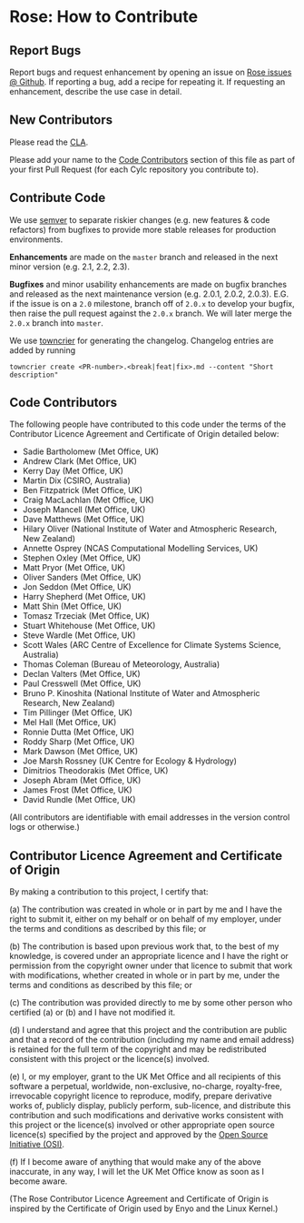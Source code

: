 # Rose: How to Contribute

## Report Bugs

Report bugs and request enhancement by opening an issue on
[Rose issues @ Github](https://github.com/metomi/rose/issues). If reporting a
bug, add a recipe for repeating it. If requesting an enhancement,
describe the use case in detail.

## New Contributors

Please read the [CLA](#contributor-licence-agreement-and-certificate-of-origin).

Please add your name to the
[Code Contributors](#code-contributors) section of this file as part of your
first Pull Request (for each Cylc repository you contribute to).

## Contribute Code

We use [semver](https://semver.org/) to separate riskier changes (e.g. new features
& code refactors) from bugfixes to provide more stable releases for production environments.

**Enhancements** are made on the `master` branch and released in the next minor version
(e.g. 2.1, 2.2, 2.3).

**Bugfixes** and minor usability enhancements are made on bugfix branches and
released as the next maintenance version (e.g. 2.0.1, 2.0.2, 2.0.3). E.G. if the issue is on a `2.0` milestone, branch off of `2.0.x` to
develop your bugfix, then raise the pull request against the `2.0.x` branch. We will later merge the `2.0.x` branch into `master`.

We use [towncrier](https://towncrier.readthedocs.io/en/stable/index.html) for
generating the changelog. Changelog entries are added by running
```
towncrier create <PR-number>.<break|feat|fix>.md --content "Short description"
```

## Code Contributors

The following people have contributed to this code under the terms of
the Contributor Licence Agreement and Certificate of Origin detailed
below:

<!-- start-shortlog -->
 - Sadie Bartholomew (Met Office, UK)
 - Andrew Clark (Met Office, UK)
 - Kerry Day (Met Office, UK)
 - Martin Dix (CSIRO, Australia)
 - Ben Fitzpatrick (Met Office, UK)
 - Craig MacLachlan (Met Office, UK)
 - Joseph Mancell (Met Office, UK)
 - Dave Matthews (Met Office, UK)
 - Hilary Oliver (National Institute of Water and Atmospheric Research, New Zealand)
 - Annette Osprey (NCAS Computational Modelling Services, UK)
 - Stephen Oxley (Met Office, UK)
 - Matt Pryor (Met Office, UK)
 - Oliver Sanders (Met Office, UK)
 - Jon Seddon (Met Office, UK)
 - Harry Shepherd (Met Office, UK)
 - Matt Shin (Met Office, UK)
 - Tomasz Trzeciak (Met Office, UK)
 - Stuart Whitehouse (Met Office, UK)
 - Steve Wardle (Met Office, UK)
 - Scott Wales (ARC Centre of Excellence for Climate Systems Science, Australia)
 - Thomas Coleman (Bureau of Meteorology, Australia)
 - Declan Valters (Met Office, UK)
 - Paul Cresswell (Met Office, UK)
 - Bruno P. Kinoshita (National Institute of Water and Atmospheric Research, New Zealand)
 - Tim Pillinger (Met Office, UK)
 - Mel Hall (Met Office, UK)
 - Ronnie Dutta (Met Office, UK)
 - Roddy Sharp (Met Office, UK)
 - Mark Dawson (Met Office, UK)
 - Joe Marsh Rossney (UK Centre for Ecology & Hydrology)
 - Dimitrios Theodorakis (Met Office, UK)
 - Joseph Abram (Met Office, UK)
 - James Frost (Met Office, UK)
 - David Rundle (Met Office, UK)

<!-- end-shortlog -->

(All contributors are identifiable with email addresses in the version control
logs or otherwise.)

## Contributor Licence Agreement and Certificate of Origin

By making a contribution to this project, I certify that:

(a) The contribution was created in whole or in part by me and I have
    the right to submit it, either on my behalf or on behalf of my
    employer, under the terms and conditions as described by this file;
    or

(b) The contribution is based upon previous work that, to the best of
    my knowledge, is covered under an appropriate licence and I have
    the right or permission from the copyright owner under that licence
    to submit that work with modifications, whether created in whole or
    in part by me, under the terms and conditions as described by
    this file; or

(c) The contribution was provided directly to me by some other person
    who certified (a) or (b) and I have not modified it.

(d) I understand and agree that this project and the contribution
    are public and that a record of the contribution (including my
    name and email address) is retained for the full term of
    the copyright and may be redistributed consistent with this project
    or the licence(s) involved.

(e) I, or my employer, grant to the UK Met Office and all recipients of
    this software a perpetual, worldwide, non-exclusive, no-charge,
    royalty-free, irrevocable copyright licence to reproduce, modify,
    prepare derivative works of, publicly display, publicly perform,
    sub-licence, and distribute this contribution and such modifications
    and derivative works consistent with this project or the licence(s)
    involved or other appropriate open source licence(s) specified by
    the project and approved by the
    [Open Source Initiative (OSI)](http://www.opensource.org/).

(f) If I become aware of anything that would make any of the above
    inaccurate, in any way, I will let the UK Met Office know as soon as
    I become aware.

(The Rose Contributor Licence Agreement and Certificate of Origin is
inspired by the Certificate of Origin used by Enyo and the Linux
Kernel.)
